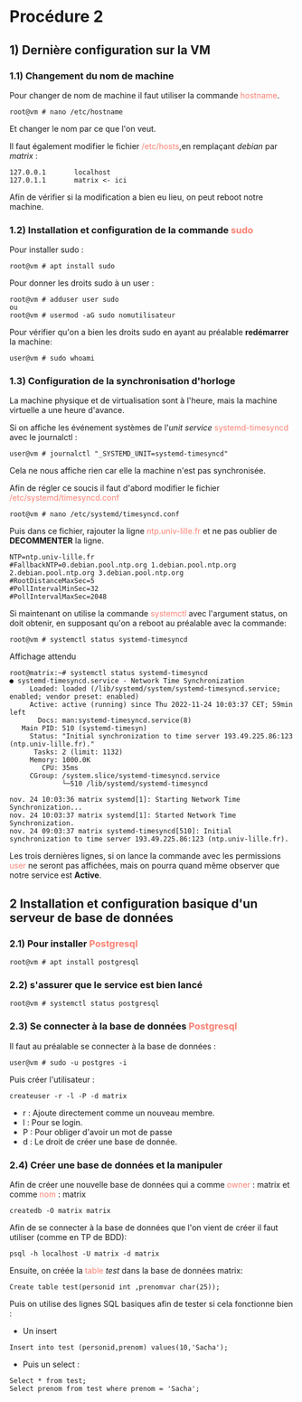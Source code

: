 # Procédure 2 

## 1) Dernière configuration sur la VM

### 1.1) Changement du nom de machine

Pour changer de nom de machine il faut utiliser la commande <span style="color:salmon">hostname</span>.
```
root@vm # nano /etc/hostname
``` 

Et changer le nom par ce que l'on veut.

Il faut également modifier le fichier  <span style="color:salmon">/etc/hosts</span>,en remplaçant *debian* par *matrix* : 
```                              
127.0.0.1       localhost
127.0.1.1       matrix <- ici
``` 

Afin de vérifier si la modification a bien eu lieu, on peut reboot notre machine.

### 1.2) Installation et configuration de la commande <span style="color:salmon">sudo</span>

Pour installer sudo :
```
root@vm # apt install sudo
```

Pour donner les droits sudo à un user : 
```
root@vm # adduser user sudo
ou
root@vm # usermod -aG sudo nomutilisateur
```

Pour vérifier qu'on a bien les droits sudo en ayant au préalable **redémarrer** la machine: 
```
user@vm # sudo whoami
```

### 1.3) Configuration de la synchronisation d'horloge
La machine physique et de virtualisation sont à l'heure, mais la machine virtuelle a une heure d'avance.

Si on affiche les événement systèmes de l'*unit service* <span style="color:salmon">systemd-timesyncd</span> avec le journalctl : 
```
user@vm # journalctl "_SYSTEMD_UNIT=systemd-timesyncd"
```

Cela ne nous affiche rien car elle la machine n'est pas synchronisée.

Afin de régler ce soucis il faut d'abord modifier le fichier <span style="color:salmon">/etc/systemd/timesyncd.conf </span>
```
root@vm # nano /etc/systemd/timesyncd.conf 
```
Puis dans ce fichier, rajouter la ligne <span style="color:salmon">ntp.univ-lille.fr</span> et ne pas oublier de **DECOMMENTER** la ligne.
```
NTP=ntp.univ-lille.fr
#FallbackNTP=0.debian.pool.ntp.org 1.debian.pool.ntp.org 2.debian.pool.ntp.org 3.debian.pool.ntp.org
#RootDistanceMaxSec=5
#PollIntervalMinSec=32
#PollIntervalMaxSec=2048
```

Si maintenant on utilise la commande <span style="color:salmon">systemctl</span> avec l'argument status, on doit obtenir, en supposant qu'on a reboot au préalable avec la commande:
```
root@vm # systemctl status systemd-timesyncd
```
Affichage attendu
```
root@matrix:~# systemctl status systemd-timesyncd
● systemd-timesyncd.service - Network Time Synchronization
     Loaded: loaded (/lib/systemd/system/systemd-timesyncd.service; enabled; vendor preset: enabled)
     Active: active (running) since Thu 2022-11-24 10:03:37 CET; 59min left
       Docs: man:systemd-timesyncd.service(8)
   Main PID: 510 (systemd-timesyn)
     Status: "Initial synchronization to time server 193.49.225.86:123 (ntp.univ-lille.fr)."
      Tasks: 2 (limit: 1132)
     Memory: 1000.0K
        CPU: 35ms
     CGroup: /system.slice/systemd-timesyncd.service
             └─510 /lib/systemd/systemd-timesyncd

nov. 24 10:03:36 matrix systemd[1]: Starting Network Time Synchronization...
nov. 24 10:03:37 matrix systemd[1]: Started Network Time Synchronization.
nov. 24 09:03:37 matrix systemd-timesyncd[510]: Initial synchronization to time server 193.49.225.86:123 (ntp.univ-lille.fr).
```
Les trois dernières lignes, si on lance la commande avec les permissions <span style="color:salmon">user</span> ne seront pas affichées, mais on pourra quand même observer que notre service est **Active**.


## 2 Installation et configuration basique d'un serveur de base de données

### 2.1) Pour installer <span style="color:salmon">Postgresql</span>

```
root@vm # apt install postgresql
```

### 2.2) s'assurer que le service est bien lancé

```
root@vm # systemctl status postgresql
```
### 2.3) Se connecter à la base de données <span style="color:salmon">Postgresql</span>

Il faut au préalable se connecter à la base de données :
```
user@vm # sudo -u postgres -i
```

Puis créer l'utilisateur : 
```
createuser -r -l -P -d matrix
```
- r : Ajoute directement comme un nouveau membre. 
- l : Pour se login.
- P : Pour obliger d'avoir un mot de passe 
- d : Le droit de créer une base de donnée.



### 2.4) Créer une base de données et la manipuler 

Afin de créer une nouvelle base de données qui a comme <span style="color:salmon">owner</span> :  matrix et comme <span style="color:salmon">nom</span> : matrix

```
createdb -O matrix matrix
```

Afin de se connecter à la base de données que l'on vient de créer il faut utiliser (comme en TP de BDD): 
```
psql -h localhost -U matrix -d matrix
```

Ensuite, on créée la <span style="color:salmon">table</span> *test* dans la base de données matrix: 
```
Create table test(personid int ,prenomvar char(25));
```
Puis on utilise des lignes SQL basiques afin de tester si cela fonctionne bien : 
- Un insert
```
Insert into test (personid,prenom) values(10,'Sacha');
```
- Puis un select : 
```
Select * from test;
Select prenom from test where prenom = 'Sacha';
```



